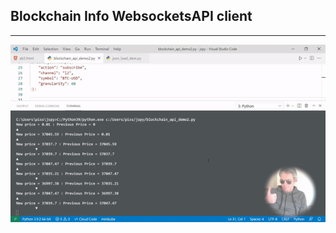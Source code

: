 ## Blockchain Info WebsocketsAPI client
---
![btcgif.gif](https://github.com/RGGH/BlockchainInfo_WebsocketsAPI_client/blob/main/btcgif.gif)
